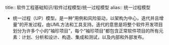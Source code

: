 title:: 软件工程基础知识/软件过程模型/统一过程模型
alias:: 统一过程模型

- 统一过程（UP）模型。是一种“用例和风险驱动，以架构为中心，迭代并且增量”的开发过程，由UML方法和工具支持。迭代的意思是将整个软件开发项目划分为许多个小的“袖珍项目”，每个“袖珍项目”都包含正常软件项目的所有元素：计划、分析和设计、构造、集成和测试，以及内部和外部发布。